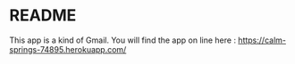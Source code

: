 # README

This app is a kind of Gmail.
You will find the app on line here : https://calm-springs-74895.herokuapp.com/
